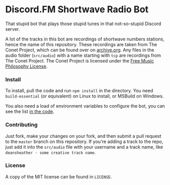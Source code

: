 # Discord.FM Shortwave Radio Bot
That stupid bot that plays those stupid tunes in that not-so-stupid Discord server.

A lot of the tracks in this bot are recordings of shortwave numbers stations, hence the name of this repository. These recordings are taken from The Conet Project, which can be found over on [archive.org](https://archive.org/details/ird059 "The Contet Project on archive.org"). Any files in the audio folder (`src/audio`) with a name starting with `tcp` are recordings from The Conet Project. The Conet Project is licensed under the [Free Music Philosophy License](https://irdial.com/free_and_easy.htm).

### Install
To install, pull the code and run `npm install` in the directory.
You need `build-essential` (or equivalent) on Linux to install, or MSBuild on Windows.

You also need a load of environment variables to configure the bot, you can see the list [in the code](https://github.com/DiscordFM/shortwave-radio/blob/master/src/bot.js#L12 "bot.js env declarations").

### Contributing
Just fork, make your changes on your fork, and then submit a pull request to the `master` branch on this repository.
If you're adding a track to the repo, just add it into the `src/audio` file with your username and a track name, like `deansheather - some creative track name`.

### License
A copy of the MIT license can be found in `LICENSE`.
